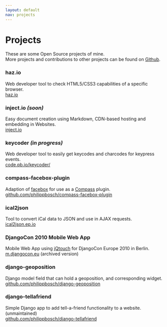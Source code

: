 ```yaml
---
layout: default
nav: projects
---
```


Projects
========

These are some Open Source projects of mine.  
More projects and contributions to other projects can be found on [Github](http://github.com/philippbosch/).


### haz.io

Web developer tool to check HTML5/CSS3 capabilities of a specific browser.  
[haz.io](http://haz.io/)

### inject.io *(soon)*

Easy document creation using Markdown, CDN-based hosting and embedding in Websites.  
[inject.io](http://inject.io/)

### keycoder *(in progress)*

Web developer tool to easily get keycodes and charcodes for keypress events.  
[code.pb.io/keycoder/](http://code.pb.io/keycoder/)

### compass-facebox-plugin

Adaption of [facebox](http://defunkt.github.com/facebox/) for use as a [Compass](http://compass-style.org/) plugin.  
[github.com/philippbosch/compass-facebox-plugin](http://github.com/philippbosch/compass-facebox-plugin)

### ical2json

Tool to convert iCal data to JSON and use in AJAX requests.  
[ical2json.ep.io](http://ical2json.ep.io/)

### DjangoCon 2010 Mobile Web App

Mobile Web App using [jQtouch](http://jqtouch.com/) for DjangoCon Europe 2010 in Berlin.  
[m.djangocon.eu](http://code.pb.io/djangocon-mobile/) (archived version)

### django-geoposition

Django model field that can hold a geoposition, and corresponding widget.  
[github.com/philippbosch/django-geoposition](http://github.com/philippbosch/django-geoposition)

### django-tellafriend

Simple Django app to add tell-a-friend functionality to a website. (unmaintained)  
[github.com/philippbosch/django-tellafriend](http://github.com/philippbosch/django-tellafriend/)

